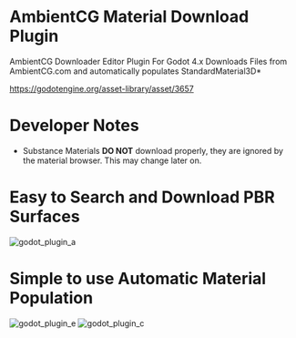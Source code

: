 # AmbientCG Material Download Plugin

  AmbientCG Downloader Editor Plugin For Godot 4.x
  Downloads Files from AmbientCG.com and automatically populates StandardMaterial3D*
  
  https://godotengine.org/asset-library/asset/3657

# Developer Notes

  - Substance Materials **DO NOT** download properly, they are ignored by the material browser. This may change later on.

# Easy to Search and Download PBR Surfaces

![godot_plugin_a](https://github.com/user-attachments/assets/8158dcb9-888a-448b-ab95-9815ee1fd8ad)

# Simple to use Automatic Material Population

![godot_plugin_e](https://github.com/user-attachments/assets/df1bb780-6c91-48f4-bde4-b340ca57454a) ![godot_plugin_c](https://github.com/user-attachments/assets/45392721-0bd4-413f-9372-117cdcd12aae)
